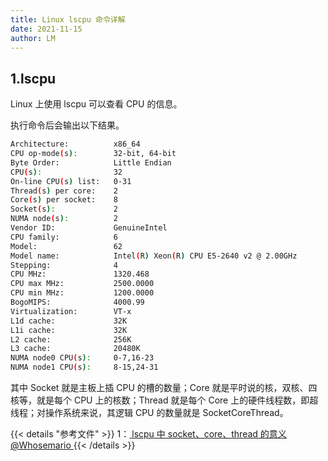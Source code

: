```yaml
---
title: Linux lscpu 命令详解
date: 2021-11-15
author: LM
---
```


## 1.lscpu

Linux 上使用 lscpu 可以查看 CPU 的信息。

执行命令后会输出以下结果。

```bash
Architecture:          x86_64
CPU op-mode(s):        32-bit, 64-bit
Byte Order:            Little Endian
CPU(s):                32
On-line CPU(s) list:   0-31
Thread(s) per core:    2
Core(s) per socket:    8
Socket(s):             2
NUMA node(s):          2
Vendor ID:             GenuineIntel
CPU family:            6
Model:                 62
Model name:            Intel(R) Xeon(R) CPU E5-2640 v2 @ 2.00GHz
Stepping:              4
CPU MHz:               1320.468
CPU max MHz:           2500.0000
CPU min MHz:           1200.0000
BogoMIPS:              4000.99
Virtualization:        VT-x
L1d cache:             32K
L1i cache:             32K
L2 cache:              256K
L3 cache:              20480K
NUMA node0 CPU(s):     0-7,16-23
NUMA node1 CPU(s):     8-15,24-31
```

其中 Socket 就是主板上插 CPU 的槽的数量；Core 就是平时说的核，双核、四核等，就是每个 CPU 上的核数；Thread 就是每个 Core 上的硬件线程数，即超线程；对操作系统来说，其逻辑 CPU 的数量就是 SocketCoreThread。

{{< details "参考文件" >}} 
1：[ lscpu 中 socket、core、thread 的意义 @Whosemario ](http://whosemario.github.io/2016/05/20/lscpu-cmd)
{{< /details >}}